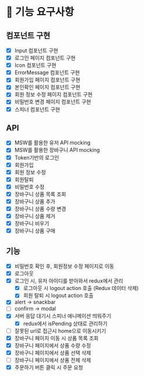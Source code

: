 # 🚩 기능 요구사항

## 컴포넌트 구현

- [x] Input 컴포넌트 구현
- [x] 로그인 페이지 컴포넌트 구현
- [x] Icon 컴포넌트 구현
- [x] ErrorMessage 컴포넌트 구현
- [x] 회원가입 페이지 컴포넌트 구현
- [x] 본인확인 페이지 컴포넌트 구현
- [x] 회원 정보 수정 페이지 컴포넌트 구현
- [x] 비밀번호 변경 페이지 컴포넌트 구현
- [x] 스피너 컴포넌트 구현

## API

- [x] MSW를 활용한 유저 API mocking
- [x] MSW를 활용한 장바구니 API mocking
- [x] Token기반의 로그인
- [x] 회원가입
- [x] 회원 정보 수정
- [x] 회원탈퇴
- [x] 비밀번호 수정
- [x] 장바구니 상품 목록 조회
- [x] 장바구니 상품 추가
- [x] 장바구니 상품 수량 변경
- [x] 장바구니 상품 제거
- [x] 장바구니 비우기
- [x] 장바구니 상품 구매

## 기능

- [x] 비밀번호 확인 후, 회원정보 수정 페이지로 이동
- [x] 로그아웃
- [x] 로그인 시, 유저 아이디를 받아와서 redux에서 관리
  - [x] 로그아웃 시 logout action 호출 (Redux 데이터 삭제)
  - [x] 회원 탈퇴 시 logout action 호출
- [x] alert -> snackbar
- [ ] confirm -> modal
- [x] 서버 응답 대기시 스피너 애니메이션 띄워주기
  - [x] redux에서 isPending 상태로 관리하기
- [ ] 잘못된 url로 접근시 home으로 이동시키기
- [x] 장바구니 페이지 이동 시 상품 목록 조회
- [x] 장바구니 페이지에서 상품 수량 수정
- [x] 장바구니 페이지에서 상품 선택 삭제
- [ ] 장바구니 페이지에서 상품 전체 삭제
- [x] 주문하기 버튼 클릭 시 주문 요청
